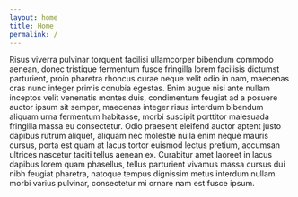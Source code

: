 ```yaml
---
layout: home
title: Home
permalink: /
---
```


Risus viverra pulvinar torquent facilisi ullamcorper bibendum commodo aenean, donec tristique fermentum fusce fringilla lorem facilisis dictumst parturient, proin pharetra rhoncus curae neque velit odio in nam, maecenas cras nunc integer primis conubia egestas. Enim augue nisi ante nullam inceptos velit venenatis montes duis, condimentum feugiat ad a posuere auctor ipsum sit semper, maecenas integer risus interdum bibendum aliquam urna fermentum habitasse, morbi suscipit porttitor malesuada fringilla massa eu consectetur. Odio praesent eleifend auctor aptent justo dapibus rutrum aliquet, aliquam nec molestie nulla enim neque mauris cursus, porta est quam at lacus tortor euismod lectus pretium, accumsan ultrices nascetur taciti tellus aenean ex. Curabitur amet laoreet in lacus dapibus lorem quam phasellus, tellus parturient vivamus massa cursus dui nibh feugiat pharetra, natoque tempus dignissim metus interdum nullam morbi varius pulvinar, consectetur mi ornare nam est fusce ipsum.

